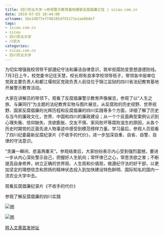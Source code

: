 ```yaml
---
title: 四川农业大学->参观警示教育基地绷紧反腐倡廉之弦 | sicau.com.cn
date: 2019-07-03 18:44:00
urlname: 3be1d077ef748185df55171e1ae0bdef
tags: 
- sicau.com.cn
- sicau
- 四川农业大学
- 川农大
categories:
- sicau.com.cn
- 四川农业大学
---
```



为切实增强我校领导干部遵纪守法和廉洁自律意识，筑牢拒腐防变思想道德防线。7月3日上午，校党委书记庄天慧，校长郑有良率学校领导班子，带领各中层单位党政主要负责人和都江堰校区党政负责人前往位于锦江监狱的四川省法纪教育基地开展警示教育活动。

大家在讲解员的带领下，观看了反腐倡廉警示教育声像展览，参观了以“人生之旅、与廉同行”为主题的法纪教育实物与图片展览，从反腐败的历史视野、世界视野、国家反腐倡廉的光辉历程和反腐倡廉的四川实践等多个方面，详细了解了历史与当今的廉政文化，世界、中国和四川的廉政建设；从一个个反面典型案例认识到心理失衡、信仰缺失、贪欲膨胀、交友不慎、家风败坏等腐败滋生的原因，从各个历史时期党的正面先进人物事迹中感受到模范榜样力量。学习最后，参观人员观看了四川纪委最新反腐纪录片《不收手的代价》，进一步加深自重、自省、自警、自律的守法意识。

“贪廉一瞬间、悲喜两重天”。参观结束后，大家纷纷表示内心受到强烈震撼，要进一步从内心深处警示自己，把握好人生航向；常怀律己之心，常思贪欲之害；不断提高自身修养，树立正确的世界观、人生观和价值观，做遵纪守法的好干部，以更加坚定的理想信念和昂扬的精神状态投入到加快建设特色鲜明、国际知名的国内一流农业大学中去。

观看反腐倡廉纪录片《不收手的代价》

参观了解反腐倡廉的四川实践



![图](https://news.sicau.edu.cn/__local/5/90/46/B95DC07933B3FD58A7AC8F0CF99_C85DA284_16ECD.jpg)

![图](https://news.sicau.edu.cn/__local/C/E7/A2/CE3815D32AB4CF3BB057E67463B_19384077_12E5E.jpg)

[转入文章首发地址](https://news.sicau.edu.cn/info/1135/52433.htm)